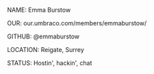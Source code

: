 NAME: Emma Burstow  

OUR: our.umbraco.com/members/emmaburstow/

GITHUB: @emmaburstow

LOCATION: Reigate, Surrey

STATUS: Hostin', hackin', chat